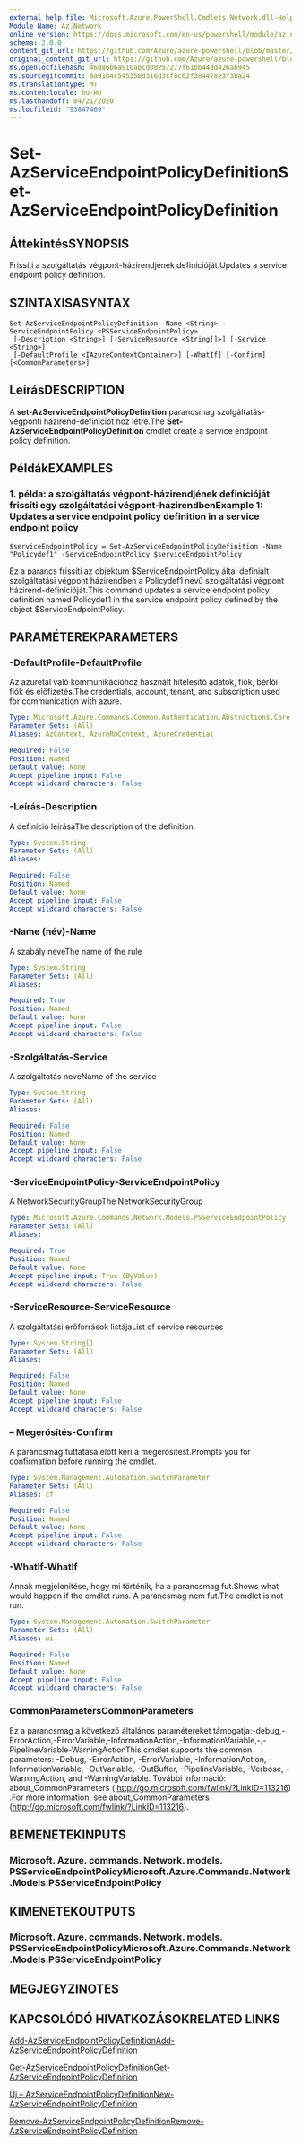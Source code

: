 ```yaml
---
external help file: Microsoft.Azure.PowerShell.Cmdlets.Network.dll-Help.xml
Module Name: Az.Network
online version: https://docs.microsoft.com/en-us/powershell/module/az.network/set-azserviceendpointpolicydefinition
schema: 2.0.0
content_git_url: https://github.com/Azure/azure-powershell/blob/master/src/Network/Network/help/Set-AzServiceEndpointPolicyDefinition.md
original_content_git_url: https://github.com/Azure/azure-powershell/blob/master/src/Network/Network/help/Set-AzServiceEndpointPolicyDefinition.md
ms.openlocfilehash: 46d86b6a910abcd00257277f61bb44dd426ab945
ms.sourcegitcommit: 6a91b4c545350d316d3cf8c62f384478e3f3ba24
ms.translationtype: MT
ms.contentlocale: hu-HU
ms.lasthandoff: 04/21/2020
ms.locfileid: "93847469"
---
```

# <span data-ttu-id="675dc-101">Set-AzServiceEndpointPolicyDefinition</span><span class="sxs-lookup"><span data-stu-id="675dc-101">Set-AzServiceEndpointPolicyDefinition</span></span>

## <span data-ttu-id="675dc-102">Áttekintés</span><span class="sxs-lookup"><span data-stu-id="675dc-102">SYNOPSIS</span></span>
<span data-ttu-id="675dc-103">Frissíti a szolgáltatás végpont-házirendjének definícióját.</span><span class="sxs-lookup"><span data-stu-id="675dc-103">Updates a service endpoint policy definition.</span></span>

## <span data-ttu-id="675dc-104">SZINTAXISA</span><span class="sxs-lookup"><span data-stu-id="675dc-104">SYNTAX</span></span>

```
Set-AzServiceEndpointPolicyDefinition -Name <String> -ServiceEndpointPolicy <PSServiceEndpointPolicy>
 [-Description <String>] [-ServiceResource <String[]>] [-Service <String>]
 [-DefaultProfile <IAzureContextContainer>] [-WhatIf] [-Confirm] [<CommonParameters>]
```

## <span data-ttu-id="675dc-105">Leírás</span><span class="sxs-lookup"><span data-stu-id="675dc-105">DESCRIPTION</span></span>
<span data-ttu-id="675dc-106">A **set-AzServiceEndpointPolicyDefinition** parancsmag szolgáltatás-végponti házirend-definíciót hoz létre.</span><span class="sxs-lookup"><span data-stu-id="675dc-106">The **Set-AzServiceEndpointPolicyDefinition** cmdlet create a service endpoint policy definition.</span></span>

## <span data-ttu-id="675dc-107">Példák</span><span class="sxs-lookup"><span data-stu-id="675dc-107">EXAMPLES</span></span>

### <span data-ttu-id="675dc-108">1. példa: a szolgáltatás végpont-házirendjének definícióját frissíti egy szolgáltatási végpont-házirendben</span><span class="sxs-lookup"><span data-stu-id="675dc-108">Example 1: Updates a service endpoint policy definition in a service endpoint policy</span></span>
```
$serviceEndpointPolicy = Set-AzServiceEndpointPolicyDefinition -Name "Policydef1" -ServiceEndpointPolicy $serviceEndpointPolicy
```

<span data-ttu-id="675dc-109">Ez a parancs frissíti az objektum $ServiceEndpointPolicy által definiált szolgáltatási végpont házirendben a Policydef1 nevű szolgáltatási végpont házirend-definícióját.</span><span class="sxs-lookup"><span data-stu-id="675dc-109">This command updates a service endpoint policy definition named Policydef1 in the service endpoint policy defined by the object $ServiceEndpointPolicy.</span></span>

## <span data-ttu-id="675dc-110">PARAMÉTEREK</span><span class="sxs-lookup"><span data-stu-id="675dc-110">PARAMETERS</span></span>

### <span data-ttu-id="675dc-111">-DefaultProfile</span><span class="sxs-lookup"><span data-stu-id="675dc-111">-DefaultProfile</span></span>
<span data-ttu-id="675dc-112">Az azuretal való kommunikációhoz használt hitelesítő adatok, fiók, bérlői fiók és előfizetés.</span><span class="sxs-lookup"><span data-stu-id="675dc-112">The credentials, account, tenant, and subscription used for communication with azure.</span></span>

```yaml
Type: Microsoft.Azure.Commands.Common.Authentication.Abstractions.Core.IAzureContextContainer
Parameter Sets: (All)
Aliases: AzContext, AzureRmContext, AzureCredential

Required: False
Position: Named
Default value: None
Accept pipeline input: False
Accept wildcard characters: False
```

### <span data-ttu-id="675dc-113">-Leírás</span><span class="sxs-lookup"><span data-stu-id="675dc-113">-Description</span></span>
<span data-ttu-id="675dc-114">A definíció leírása</span><span class="sxs-lookup"><span data-stu-id="675dc-114">The description of the definition</span></span>

```yaml
Type: System.String
Parameter Sets: (All)
Aliases:

Required: False
Position: Named
Default value: None
Accept pipeline input: False
Accept wildcard characters: False
```

### <span data-ttu-id="675dc-115">-Name (név)</span><span class="sxs-lookup"><span data-stu-id="675dc-115">-Name</span></span>
<span data-ttu-id="675dc-116">A szabály neve</span><span class="sxs-lookup"><span data-stu-id="675dc-116">The name of the rule</span></span>

```yaml
Type: System.String
Parameter Sets: (All)
Aliases:

Required: True
Position: Named
Default value: None
Accept pipeline input: False
Accept wildcard characters: False
```

### <span data-ttu-id="675dc-117">-Szolgáltatás</span><span class="sxs-lookup"><span data-stu-id="675dc-117">-Service</span></span>
<span data-ttu-id="675dc-118">A szolgáltatás neve</span><span class="sxs-lookup"><span data-stu-id="675dc-118">Name of the service</span></span>

```yaml
Type: System.String
Parameter Sets: (All)
Aliases:

Required: False
Position: Named
Default value: None
Accept pipeline input: False
Accept wildcard characters: False
```

### <span data-ttu-id="675dc-119">-ServiceEndpointPolicy</span><span class="sxs-lookup"><span data-stu-id="675dc-119">-ServiceEndpointPolicy</span></span>
<span data-ttu-id="675dc-120">A NetworkSecurityGroup</span><span class="sxs-lookup"><span data-stu-id="675dc-120">The NetworkSecurityGroup</span></span>

```yaml
Type: Microsoft.Azure.Commands.Network.Models.PSServiceEndpointPolicy
Parameter Sets: (All)
Aliases:

Required: True
Position: Named
Default value: None
Accept pipeline input: True (ByValue)
Accept wildcard characters: False
```

### <span data-ttu-id="675dc-121">-ServiceResource</span><span class="sxs-lookup"><span data-stu-id="675dc-121">-ServiceResource</span></span>
<span data-ttu-id="675dc-122">A szolgáltatási erőforrások listája</span><span class="sxs-lookup"><span data-stu-id="675dc-122">List of service resources</span></span>

```yaml
Type: System.String[]
Parameter Sets: (All)
Aliases:

Required: False
Position: Named
Default value: None
Accept pipeline input: False
Accept wildcard characters: False
```

### <span data-ttu-id="675dc-123">– Megerősítés</span><span class="sxs-lookup"><span data-stu-id="675dc-123">-Confirm</span></span>
<span data-ttu-id="675dc-124">A parancsmag futtatása előtt kéri a megerősítést.</span><span class="sxs-lookup"><span data-stu-id="675dc-124">Prompts you for confirmation before running the cmdlet.</span></span>

```yaml
Type: System.Management.Automation.SwitchParameter
Parameter Sets: (All)
Aliases: cf

Required: False
Position: Named
Default value: None
Accept pipeline input: False
Accept wildcard characters: False
```

### <span data-ttu-id="675dc-125">-WhatIf</span><span class="sxs-lookup"><span data-stu-id="675dc-125">-WhatIf</span></span>
<span data-ttu-id="675dc-126">Annak megjelenítése, hogy mi történik, ha a parancsmag fut.</span><span class="sxs-lookup"><span data-stu-id="675dc-126">Shows what would happen if the cmdlet runs.</span></span> <span data-ttu-id="675dc-127">A parancsmag nem fut.</span><span class="sxs-lookup"><span data-stu-id="675dc-127">The cmdlet is not run.</span></span>

```yaml
Type: System.Management.Automation.SwitchParameter
Parameter Sets: (All)
Aliases: wi

Required: False
Position: Named
Default value: None
Accept pipeline input: False
Accept wildcard characters: False
```

### <span data-ttu-id="675dc-128">CommonParameters</span><span class="sxs-lookup"><span data-stu-id="675dc-128">CommonParameters</span></span>
<span data-ttu-id="675dc-129">Ez a parancsmag a következő általános paramétereket támogatja:-debug,-ErrorAction,-ErrorVariable,-InformationAction,-InformationVariable,-,-PipelineVariable-WarningAction</span><span class="sxs-lookup"><span data-stu-id="675dc-129">This cmdlet supports the common parameters: -Debug, -ErrorAction, -ErrorVariable, -InformationAction, -InformationVariable, -OutVariable, -OutBuffer, -PipelineVariable, -Verbose, -WarningAction, and -WarningVariable.</span></span> <span data-ttu-id="675dc-130">További információ: about_CommonParameters ( http://go.microsoft.com/fwlink/?LinkID=113216) .</span><span class="sxs-lookup"><span data-stu-id="675dc-130">For more information, see about_CommonParameters (http://go.microsoft.com/fwlink/?LinkID=113216).</span></span>

## <span data-ttu-id="675dc-131">BEMENETEK</span><span class="sxs-lookup"><span data-stu-id="675dc-131">INPUTS</span></span>

### <span data-ttu-id="675dc-132">Microsoft. Azure. commands. Network. models. PSServiceEndpointPolicy</span><span class="sxs-lookup"><span data-stu-id="675dc-132">Microsoft.Azure.Commands.Network.Models.PSServiceEndpointPolicy</span></span>

## <span data-ttu-id="675dc-133">KIMENETEK</span><span class="sxs-lookup"><span data-stu-id="675dc-133">OUTPUTS</span></span>

### <span data-ttu-id="675dc-134">Microsoft. Azure. commands. Network. models. PSServiceEndpointPolicy</span><span class="sxs-lookup"><span data-stu-id="675dc-134">Microsoft.Azure.Commands.Network.Models.PSServiceEndpointPolicy</span></span>

## <span data-ttu-id="675dc-135">MEGJEGYZI</span><span class="sxs-lookup"><span data-stu-id="675dc-135">NOTES</span></span>

## <span data-ttu-id="675dc-136">KAPCSOLÓDÓ HIVATKOZÁSOK</span><span class="sxs-lookup"><span data-stu-id="675dc-136">RELATED LINKS</span></span>

[<span data-ttu-id="675dc-137">Add-AzServiceEndpointPolicyDefinition</span><span class="sxs-lookup"><span data-stu-id="675dc-137">Add-AzServiceEndpointPolicyDefinition</span></span>](./Add-AzServiceEndpointPolicyDefinition.md)

[<span data-ttu-id="675dc-138">Get-AzServiceEndpointPolicyDefinition</span><span class="sxs-lookup"><span data-stu-id="675dc-138">Get-AzServiceEndpointPolicyDefinition</span></span>](./Get-AzServiceEndpointPolicyDefinition.md)

[<span data-ttu-id="675dc-139">Új – AzServiceEndpointPolicyDefinition</span><span class="sxs-lookup"><span data-stu-id="675dc-139">New-AzServiceEndpointPolicyDefinition</span></span>](./New-AzServiceEndpointPolicyDefinition.md)

[<span data-ttu-id="675dc-140">Remove-AzServiceEndpointPolicyDefinition</span><span class="sxs-lookup"><span data-stu-id="675dc-140">Remove-AzServiceEndpointPolicyDefinition</span></span>](./Remove-AzServiceEndpointPolicyDefinition.md)
